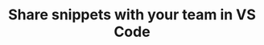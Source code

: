 ---
title: "Share snippets with your team in VS Code"
layout: external
channel: Medium
external_url: https://medium.com/hack-visual-studio-code/share-snippets-with-your-team-in-vs-code-817801e853fb
category: vscode
status: publish
published: true
type: post
language: en
keywords:
  - Visual Studio Code
  - VS Code
  - Snippet
  - Project level snippet
---